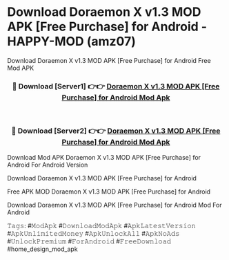 # Download Doraemon X v1.3 MOD APK [Free Purchase] for Android - HAPPY-MOD (amz07)
Download Doraemon X v1.3 MOD APK [Free Purchase] for Android Free Mod APK

<div align="center">
<h3>🔴 Download [Server1] 👉👉 <a href="https://apkcomod.com?title=Doraemon_X_v1.3_MOD_APK_[Free_Purchase]_for_Android">Doraemon X v1.3 MOD APK [Free Purchase] for Android Mod Apk</a></h3><br>

<h3>🔴 Download [Server2] 👉👉 <a href="https://apkcomod.com?title=Doraemon_X_v1.3_MOD_APK_[Free_Purchase]_for_Android">Doraemon X v1.3 MOD APK [Free Purchase] for Android Mod Apk</a></h3>
</div>


Download Mod APK Doraemon X v1.3 MOD APK [Free Purchase] for Android For Android Version

Download Doraemon X v1.3 MOD APK [Free Purchase] for Android 

Free APK MOD Doraemon X v1.3 MOD APK [Free Purchase] for Android 

Download Doraemon X v1.3 MOD APK [Free Purchase] for Android Mod For Android

𝚃𝚊𝚐𝚜: #𝙼𝚘𝚍𝙰𝚙𝚔 #𝙳𝚘𝚠𝚗𝚕𝚘𝚊𝚍𝙼𝚘𝚍𝙰𝚙𝚔 #𝙰𝚙𝚔𝙻𝚊𝚝𝚎𝚜𝚝𝚅𝚎𝚛𝚜𝚒𝚘𝚗 #𝙰𝚙𝚔𝚄𝚗𝚕𝚒𝚖𝚒𝚝𝚎𝚍𝙼𝚘𝚗𝚎𝚢 #𝙰𝚙𝚔𝚄𝚗𝚕𝚘𝚌𝚔𝙰𝚕𝚕 #𝙰𝚙𝚔𝙽𝚘𝙰𝚍𝚜 #𝚄𝚗𝚕𝚘𝚌𝚔𝙿𝚛𝚎𝚖𝚒𝚞𝚖 #𝙵𝚘𝚛𝙰𝚗𝚍𝚛𝚘𝚒𝚍 #𝙵𝚛𝚎𝚎𝙳𝚘𝚠𝚗𝚕𝚘𝚊𝚍 #home_design_mod_apk